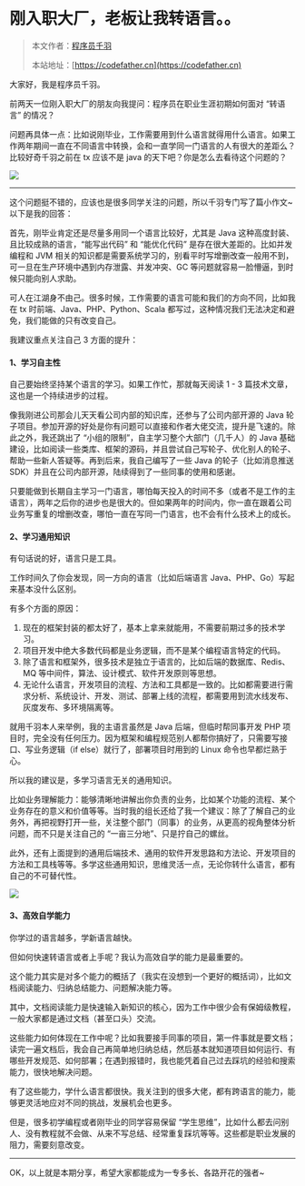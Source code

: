 # 刚入职大厂，老板让我转语言。。

> 本文作者：[程序员千羽](https://yuyuanweb.feishu.cn/wiki/Abldw5WkjidySxkKxU2cQdAtnah)
>
> 本站地址：[https://codefather.cn](https://codefather.cn)

大家好，我是程序员千羽。

前两天一位刚入职大厂的朋友向我提问：程序员在职业生涯初期如何面对 “转语言” 的情况？

问题再具体一点：比如说刚毕业，工作需要用到什么语言就得用什么语言。如果工作两年期间一直在不同语言中转换，会和一直学同一门语言的人有很大的差距么？比较好奇千羽之前在 tx 应该不是 java 的天下吧？你是怎么去看待这个问题的？

![](https://pic.yupi.icu/1/image-20240207153236864.png)

---



这个问题挺不错的，应该也是很多同学关注的问题，所以千羽专门写了篇小作文~ 以下是我的回答：

首先，刚毕业肯定还是尽量多用同一个语言比较好，尤其是 Java 这种高度封装、且比较成熟的语言，“能写出代码” 和 “能优化代码” 是存在很大差距的。比如并发编程和 JVM 相关的知识都是需要系统学习的，别看平时写增删改查一般用不到，可一旦在生产环境中遇到内存泄露、并发冲突、GC 等问题就容易一脸懵逼，到时候只能向别人求助。

可人在江湖身不由己。很多时候，工作需要的语言可能和我们的方向不同，比如我在 tx 时前端、Java、PHP、Python、Scala 都写过，这种情况我们无法决定和避免，我们能做的只有改变自己。

我建议重点关注自己 3 方面的提升：

#### 1、学习自主性

自己要始终坚持某个语言的学习。如果工作忙，那就每天阅读 1 - 3 篇技术文章，这也是一个持续进步的过程。

像我刚进公司那会儿天天看公司内部的知识库，还参与了公司内部开源的 Java 轮子项目。参加开源的好处是你有问题可以直接和作者大佬交流，提升是飞速的。除此之外，我还跳出了 “小组的限制”，自主学习整个大部门（几千人）的  Java 基础建设，比如阅读一些类库、框架的源码，并且尝试自己写轮子、优化别人的轮子、帮助一些新人答疑等。再到后来，我自己编写了一些 Java 的轮子（比如消息推送 SDK）并且在公司内部开源，陆续得到了一些同事的使用和感谢。

只要能做到长期自主学习一门语言，哪怕每天投入的时间不多（或者不是工作的主语言），两年之后你的进步也是很大的。但如果两年的时间内，你一直在跟着公司业务写重复的增删改查，哪怕一直在写同一门语言，也不会有什么技术上的成长。



#### 2、学习通用知识

有句话说的好，语言只是工具。

工作时间久了你会发现，同一方向的语言（比如后端语言 Java、PHP、Go）写起来基本没什么区别。

有多个方面的原因：

1. 现在的框架封装的都太好了，基本上拿来就能用，不需要前期过多的技术学习。
2. 项目开发中绝大多数代码都是业务逻辑，而不是某个编程语言特定的代码。
3. 除了语言和框架外，很多技术是独立于语言的，比如后端的数据库、Redis、MQ 等中间件，算法、设计模式、软件开发原则等思想。
4. 无论什么语言，开发项目的流程、方法和工具都是一致的。比如都需要进行需求分析、系统设计、开发、测试、部署上线的流程，都需要用到流水线发布、灰度发布、多环境隔离等。

就用千羽本人来举例，我的主语言虽然是 Java 后端，但临时帮同事开发  PHP 项目时，完全没有任何压力。因为框架和编程规范别人都帮你搞好了，只需要写接口、写业务逻辑（if else）就行了，部署项目时用到的 Linux 命令也早都烂熟于心。

所以我的建议是，多学习语言无关的通用知识。

比如业务理解能力：能够清晰地讲解出你负责的业务，比如某个功能的流程、某个业务存在的意义和价值等等。当时我的组长还给了我一个建议：除了了解自己的业务外，再把视野打开一些，关注整个部门（同事）的业务，从更高的视角整体分析问题，而不只是关注自己的 “一亩三分地”、只是拧自己的螺丝。

此外，还有上面提到的通用后端技术、通用的软件开发思路和方法论、开发项目的方法和工具栈等等。多学这些通用知识，思维灵活一点，无论你转什么语言，都有自己的不可替代性。

![](https://pic.yupi.icu/1/image-20240207154312184.png)



#### 3、高效自学能力

你学过的语言越多，学新语言越快。

但如何快速转语言或者上手呢？我认为高效自学的能力是最重要的。

这个能力其实是对多个能力的概括了（我实在没想到一个更好的概括词），比如文档阅读能力、归纳总结能力、问题解决能力等。

其中，文档阅读能力是快速输入新知识的核心，因为工作中很少会有保姆级教程，一般大家都是通过文档（甚至口头）交流。

这些能力如何体现在工作中呢？比如我要接手同事的项目，第一件事就是要文档；读完一遍文档后，我会自己再简单地归纳总结，然后基本就知道项目如何运行、有哪些开发规范、如何部署；在遇到报错时，我也能凭着自己过去踩坑的经验和搜索能力，很快地解决问题。

有了这些能力，学什么语言都很快。我关注到的很多大佬，都有跨语言的能力，能够更灵活地应对不同的挑战，发展机会也更多。

但是，很多初学编程或者刚毕业的同学容易保留 “学生思维”，比如什么都去问别人、没有教程就不会做、从来不写总结、经常重复踩坑等等。这些都是职业发展的阻力，需要刻意改变。



---



OK，以上就是本期分享，希望大家都能成为一专多长、各路开花的强者~

